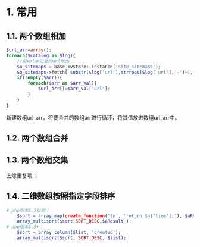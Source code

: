 # 1. 常用
## 1.1. 两个数组相加
```php
$url_arr=array();
foreach($catalog as $log){
    //将xml中记录的url取出
    $o_sitemaps = base_kvstore::instance('site_sitemaps');
    $o_sitemaps->fetch( substr($log['url'],strrpos($log['url'],'-')+1,-4), $arr );
    if(!empty($arr)){
        foreach($arr as $arr_val){
            $url_arr[]=$arr_val['url'];
        }
    }
}
```
新建数组url_arr，将要合并的数组arr进行循环，将其值放进数组url_arr中。



## 1.2. 两个数组合并


## 1.3. 两个数组交集


去除重复项：



## 1.4. 二维数组按照指定字段排序
```php
# php版本5.5以前：
    $sort = array_map(create_function('$n', 'return $n["time"];'), $aResult);
    array_multisort($sort,SORT_DESC,$aResult );
# php版本5.5+：
    $sort = array_column($list, 'created');
    array_multisort($sort, SORT_DESC, $list);
```
